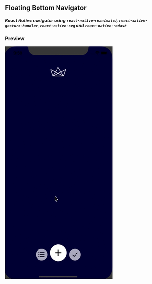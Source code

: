 ## Floating Bottom Navigator

##### React Native navigator using `react-native-reanimated`, `react-native-gesture-handler`, `react-native-svg` and `react-native-redash`

### Preview

![](github_assets/floating-navigation-gif.gif)
